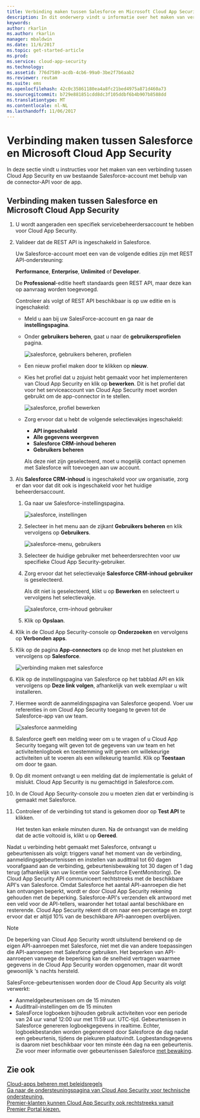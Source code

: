```yaml
---
title: Verbinding maken tussen Salesforce en Microsoft Cloud App Security voor zichtbaarheid en gebruikscontrole | Microsoft Docs
description: In dit onderwerp vindt u informatie over het maken van verbinding tussen Salesforce en Cloud App Security via de API-connector.
keywords: 
author: rkarlin
ms.author: rkarlin
manager: mbaldwin
ms.date: 11/6/2017
ms.topic: get-started-article
ms.prod: 
ms.service: cloud-app-security
ms.technology: 
ms.assetid: 776d7589-acdb-4cb6-99a0-3be2f7b6aab2
ms.reviewer: reutam
ms.suite: ems
ms.openlocfilehash: 42c0c35861180ea4a8fc21bed4975a871d460a73
ms.sourcegitcommit: b729e881851cdd8dc3f105ddbf6b4b907b8588dd
ms.translationtype: MT
ms.contentlocale: nl-NL
ms.lasthandoff: 11/06/2017
---
```

# <a name="connect-salesforce-to-microsoft-cloud-app-security"></a>Verbinding maken tussen Salesforce en Microsoft Cloud App Security
In deze sectie vindt u instructies voor het maken van een verbinding tussen Cloud App Security en uw bestaande Salesforce-account met behulp van de connector-API voor de app.  
  
## <a name="how-to-connect-salesforce-to-cloud-app-security"></a>Verbinding maken tussen Salesforce en Microsoft Cloud App Security  
  
1.  U wordt aangeraden een specifiek servicebeheerdersaccount te hebben voor Cloud App Security.  
  
2.  Valideer dat de REST API is ingeschakeld in Salesforce.  
  
     Uw Salesforce-account moet een van de volgende edities zijn met REST API-ondersteuning:  
  
     **Performance**, **Enterprise**, **Unlimited** of **Developer**.  
  
     De **Professional**-editie heeft standaards geen REST API, maar deze kan op aanvraag worden toegevoegd.  
  
     Controleer als volgt of REST API beschikbaar is op uw editie en is ingeschakeld:  
  
    -   Meld u aan bij uw SalesForce-account en ga naar de **instellingspagina**.  
  
    -   Onder **gebruikers beheren**, gaat u naar de **gebruikersprofielen** pagina.  
  
         ![salesforce, gebruikers beheren, profielen](./media/salesforce-manageusers-profiles.png "salesforce, gebruikers beheren, profielen")  
  
    -   Een nieuw profiel maken door te klikken op **nieuw**. 
    - Kies het profiel dat u zojuist hebt gemaakt voor het implementeren van Cloud App Security en klik op **bewerken**. Dit is het profiel dat voor het serviceaccount van Cloud App Security moet worden gebruikt om de app-connector in te stellen.  
  
         ![salesforce, profiel bewerken](./media/salesforce-edit-profile.png "salesforce, profiel bewerken")  
  
    -   Zorg ervoor dat u hebt de volgende selectievakjes ingeschakeld:   
        - **API ingeschakeld**
        - **Alle gegevens weergeven** 
        - **Salesforce CRM-inhoud beheren**
        - **Gebruikers beheren**
        
        Als deze niet zijn geselecteerd, moet u mogelijk contact opnemen met Salesforce wilt toevoegen aan uw account.  
             
3.  Als **Salesforce CRM-inhoud** is ingeschakeld voor uw organisatie, zorg er dan voor dat dit ook is ingeschakeld voor het huidige beheerdersaccount.  
  
    1.  Ga naar uw Salesforce-instellingspagina.  
  
         ![salesforce, instellingen](./media/salesforce-setup.png "salesforce, instellingen")  
  
    2.  Selecteer in het menu aan de zijkant **Gebruikers beheren** en klik vervolgens op **Gebruikers**.  
  
         ![salesforce-menu, gebruikers](./media/salesforce-menu-users.png "salesforce-menu, gebruikers")  
  
    3.  Selecteer de huidige gebruiker met beheerdersrechten voor uw specifieke Cloud App Security-gebruiker.  
  
    4.  Zorg ervoor dat het selectievakje **Salesforce CRM-inhoud gebruiker** is geselecteerd.  
  
         Als dit niet is geselecteerd, klikt u op **Bewerken** en selecteert u vervolgens het selectievakje.  
  
         ![salesforce, crm-inhoud gebruiker](./media/salesforce-crm-content-user.png "salesforce, crm-inhoud gebruiker")  
  
    5.  Klik op **Opslaan**.  
  
4.  Klik in de Cloud App Security-console op **Onderzoeken** en vervolgens op **Verbonden apps**.  
  
5.  Klik op de pagina **App-connectors** op de knop met het plusteken en vervolgens op **Salesforce**.  
  
     ![verbinding maken met salesforce](./media/connect-salesforce.png "verbinding maken met salesforce")  
  
6.  Klik op de instellingspagina van Salesforce op het tabblad API en klik vervolgens op **Deze link volgen**, afhankelijk van welk exemplaar u wilt installeren.  
  
7.  Hiermee wordt de aanmeldingspagina van Salesforce geopend. Voer uw referenties in om Cloud App Security toegang te geven tot de Salesforce-app van uw team.  
  
     ![salesforce aanmelding](./media/salesforce-logon.png "salesforce aanmelding")  
  
8.  Salesforce geeft een melding weer om u te vragen of u Cloud App Security toegang wilt geven tot de gegevens van uw team en het activiteitenlogboek en toestemming wilt geven om willekeurige activiteiten uit te voeren als een willekeurig teamlid. Klik op **Toestaan** om door te gaan.  
  
9. Op dit moment ontvangt u een melding dat de implementatie is gelukt of mislukt. Cloud App Security is nu gemachtigd in Salesforce.com.  
  
10. In de Cloud App Security-console zou u moeten zien dat er verbinding is gemaakt met Salesforce.  
  
11. Controleer of de verbinding tot stand is gekomen door op **Test API** te klikken.  
  
     Het testen kan enkele minuten duren. Na de ontvangst van de melding dat de actie voltooid is, klikt u op **Gereed**.  
  
  
Nadat u verbinding hebt gemaakt met Salesforce, ontvangt u gebeurtenissen als volgt: triggers vanaf het moment van de verbinding, aanmeldingsgebeurtenissen en instellen van audittrail tot 60 dagen voorafgaand aan de verbinding, gebeurtenisbewaking tot 30 dagen of 1 dag terug (afhankelijk van uw licentie voor Salesforce EventMonitoring). De Cloud App Security API communiceert rechtstreeks met de beschikbare API's van Salesforce. Omdat Salesforce het aantal API-aanroepen die het kan ontvangen beperkt, wordt er door Cloud App Security rekening gehouden met de beperking. Salesforce-API's verzenden elk antwoord met een veld voor de API-tellers, waaronder het totaal aantal beschikbare en resterende. Cloud App Security rekent dit om naar een percentage en zorgt ervoor dat er altijd 10% van de beschikbare API-aanroepen overblijven. 

> [!NOTE]
> De beperking van Cloud App Security wordt uitsluitend berekend op de eigen API-aanroepen met Salesforce, niet met die van andere toepassingen die API-aanroepen met Salesforce gebruiken.
> Het beperken van API-aanroepen vanwege de beperking kan de snelheid vertragen waarmee gegevens in de Cloud App Security worden opgenomen, maar dit wordt gewoonlijk ‘s nachts hersteld.


SalesForce-gebeurtenissen worden door de Cloud App Security als volgt verwerkt: 
  
- Aanmeldgebeurtenissen om de 15 minuten
- Audittrail-instellingen om de 15 minuten
- SalesForce logboeken bijhouden gebruik activiteiten voor een periode van 24 uur vanaf 12:00 uur met 11:59 uur. UTC-tijd. Gebeurtenissen in Salesforce genereren logboekgegevens in realtime. Echter, logboekbestanden worden gegenereerd door Salesforce de dag nadat een gebeurtenis, tijdens de piekuren plaatsvindt. Logbestandsgegevens is daarom niet beschikbaar voor ten minste één dag na een gebeurtenis. Zie voor meer informatie over gebeurtenissen Salesforce [met bewaking](https://developer.salesforce.com/docs/atlas.en-us.api_rest.meta/api_rest/using_resources_event_log_files.htm).


## <a name="see-also"></a>Zie ook  
[Cloud-apps beheren met beleidsregels](control-cloud-apps-with-policies.md)   
[Ga naar de ondersteuningspagina van Cloud App Security voor technische ondersteuning.](http://support.microsoft.com/oas/default.aspx?prid=16031)   
[Premier-klanten kunnen Cloud App Security ook rechtstreeks vanuit Premier Portal kiezen.](https://premier.microsoft.com/)  
  
  
